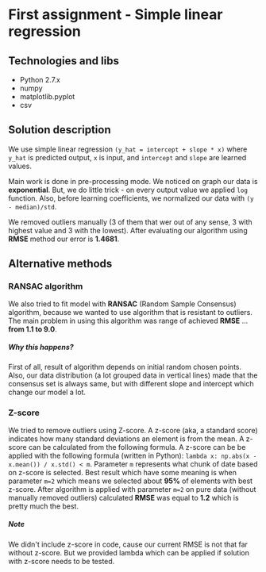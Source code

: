 # First assignment - Simple linear regression

## Technologies and libs
- Python 2.7.x
- numpy
- matplotlib.pyplot
- csv

## Solution description
 We use simple linear regression `(y_hat = intercept + slope * x)` where `y_hat` is predicted output, `x` is input,
  and `intercept` and `slope` are learned values.

  Main work is done in pre-processing mode. We noticed on graph our data is **exponential**. But, we do little trick -
  on every output value we applied `log` function. Also, before learning coefficients, we normalized our data with
  `(y - median)/std`.

  We removed outliers manually (3 of them that wer out of any sense, 3 with highest value and 3 with the lowest).
  After evaluating our algorithm using **RMSE** method our error is **1.4681**.
  
## Alternative methods

### RANSAC algorithm

  We also tried to fit model with **RANSAC** (Random Sample Consensus) algorithm, because we wanted to use algorithm that
  is resistant to outliers. The main problem in using this algorithm was range of achieved **RMSE** ... **from 1.1 to 9.0**.

##### Why this happens?

  First of all, result of algorithm depends on initial random chosen points. Also, our data distribution (a lot grouped data
  in vertical lines) made that the consensus set is always same, but with different slope and intercept which change
  our model a lot.

### Z-score

 We tried to remove outliers using Z-score. A z-score (aka, a standard score) indicates how many standard deviations an element is from the mean. A z-score can be calculated from the following formula.
 A z-score can be be applied with the following formula (written in Python): `lambda x: np.abs(x - x.mean()) / x.std() < m`. Parameter
 `m` represents what chunk of date based on z-score is selected. Best result which have some meaning is when parameter `m=2` which means we selected about **95%** of elements with best z-score.
 After algorithm is applied with parameter `m=2` on pure data (without manually removed outliers) calculated **RMSE** was equal to **1.2** which is pretty much the best.

##### Note

 We didn't include z-score in code, cause our current RMSE is not that far without z-score. But we provided lambda which can be applied if solution with z-score needs to be tested.